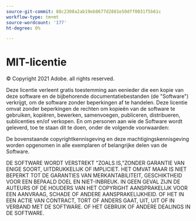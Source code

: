 ```yaml
---
source-git-commit: 88c2308a2ab19eb8677d2881e50dff0031f5b61c
workflow-type: tm+mt
source-wordcount: '177'
ht-degree: 0%

---
```

# MIT-licentie

© Copyright 2021 Adobe. all rights reserved.

Deze licentie verleent gratis toestemming aan eenieder die een kopie van deze software en de bijbehorende documentatiebestanden (de &quot;Software&quot;) verkrijgt, om de software zonder beperkingen af te handelen. Deze licentie omvat zonder beperkingen de rechten om kopieën van de software te gebruiken, kopiëren, bewerken, samenvoegen, publiceren, distribueren, sublicenties en/of verkopen. En om personen aan wie de Software wordt geleverd, toe te staan dit te doen, onder de volgende voorwaarden:

De bovenstaande copyrightkennisgeving en deze machtigingskennisgeving worden opgenomen in alle exemplaren of belangrijke delen van de Software.

DE SOFTWARE WORDT VERSTREKT &quot;ZOALS IS,&quot;ZONDER GARANTIE VAN ENIGE SOORT, UITDRUKKELIJK OF IMPLICIET. HET OMVAT MAAR IS NIET BEPERKT TOT DE GARANTIES VAN MERKANTABILITEIT, GESCHIKTHEID VOOR EEN BEPAALD DOEL EN NIET-INBREUK. IN GEEN GEVAL ZIJN DE AUTEURS OF DE HOUDERS VAN HET COPYRIGHT AANSPRAKELIJK VOOR EEN AANVRAAG, SCHADE OF ANDERE AANSPRAKELIJKHEID. OF HET IN EEN ACTIE VAN CONTRACT, TORT OF ANDERS GAAT, UIT, UIT OF IN VERBAND MET DE SOFTWARE. OF HET GEBRUIK OF ANDERE DEALINGS IN DE SOFTWARE.
